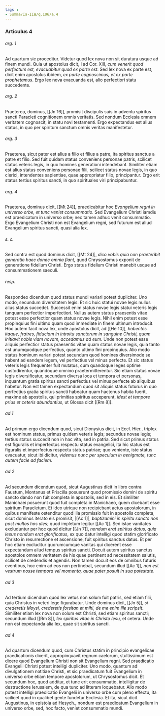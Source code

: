 ```yaml
---
tags : 
- Summa/Ia-IIæ/q.106/a.4
---
```


### Articulus 4

###### arg. 1
Ad quartum sic proceditur. Videtur quod lex nova non sit duratura usque ad finem mundi. Quia ut apostolus dicit, I ad Cor. XIII, *cum venerit quod perfectum est, evacuabitur quod ex parte est*. Sed lex nova ex parte est, dicit enim apostolus ibidem, *ex parte cognoscimus, et ex parte prophetamus*. Ergo lex nova evacuanda est, alio perfectiori statu succedente.

###### arg. 2
Praeterea, dominus, [[Jn 16]], promisit discipulis suis in adventu spiritus sancti Paracleti cognitionem omnis veritatis. Sed nondum Ecclesia omnem veritatem cognoscit, in statu novi testamenti. Ergo expectandus est alius status, in quo per spiritum sanctum omnis veritas manifestetur.

###### arg. 3
Praeterea, sicut pater est alius a filio et filius a patre, ita spiritus sanctus a patre et filio. Sed fuit quidam status conveniens personae patris, scilicet status veteris legis, in quo homines generationi intendebant. Similiter etiam est alius status conveniens personae filii, scilicet status novae legis, in quo clerici, intendentes sapientiae, quae appropriatur filio, principantur. Ergo erit status tertius spiritus sancti, in quo spirituales viri principabuntur.

###### arg. 4
Praeterea, dominus dicit, [[Mt 24]], praedicabitur hoc *Evangelium regni in universo orbe, et tunc veniet consummatio*. Sed Evangelium Christi iamdiu est praedicatum in universo orbe; nec tamen adhuc venit consummatio. Ergo Evangelium Christi non est Evangelium regni, sed futurum est aliud Evangelium spiritus sancti, quasi alia lex.

###### s. c.
Sed contra est quod dominus dicit, [[Mt 24]], *dico vobis quia non praeteribit generatio haec donec omnia fiant*, quod Chrysostomus exponit de generatione fidelium Christi. Ergo status fidelium Christi manebit usque ad consummationem saeculi.

###### resp.
Respondeo dicendum quod status mundi variari potest dupliciter. Uno modo, secundum diversitatem legis. Et sic huic statui novae legis nullus alius status succedet. Successit enim status novae legis statui veteris legis tanquam perfectior imperfectiori. Nullus autem status praesentis vitae potest esse perfectior quam status novae legis. Nihil enim potest esse propinquius fini ultimo quam quod immediate in finem ultimum introducit. Hoc autem facit nova lex, unde apostolus dicit, ad [[He 10]], *habentes itaque, fratres, fiduciam in introitu sanctorum in sanguine Christi, quam initiavit nobis viam novam, accedamus ad eum*. Unde non potest esse aliquis perfectior status praesentis vitae quam status novae legis, quia tanto est unumquodque perfectius, quanto ultimo fini propinquius. Alio modo status hominum variari potest secundum quod homines diversimode se habent ad eandem legem, vel perfectius vel minus perfecte. Et sic status veteris legis frequenter fuit mutatus, cum quandoque leges optime custodirentur, quandoque omnino praetermitterentur. Sic etiam status novae legis diversificatur, secundum diversa loca et tempora et personas, inquantum gratia spiritus sancti perfectius vel minus perfecte ab aliquibus habetur. Non est tamen expectandum quod sit aliquis status futurus in quo perfectius gratia spiritus sancti habeatur quam hactenus habita fuerit, maxime ab apostolis, qui primitias spiritus acceperunt, *idest et tempore prius et ceteris abundantius*, ut Glossa dicit [[Rm 8]].

###### ad 1
Ad primum ergo dicendum quod, sicut Dionysius dicit, in Eccl. Hier., triplex est hominum status, primus quidem veteris legis; secundus novae legis; tertius status succedit non in hac vita, sed in patria. Sed sicut primus status est figuralis et imperfectus respectu status evangelici, ita hic status est figuralis et imperfectus respectu status patriae; quo veniente, iste status evacuatur, sicut ibi dicitur, *videmus nunc per speculum in aenigmate, tunc autem facie ad faciem*.

###### ad 2
Ad secundum dicendum quod, sicut Augustinus dicit in libro contra Faustum, Montanus et Priscilla posuerunt quod promissio domini de spiritu sancto dando non fuit completa in apostolis, sed in eis. Et similiter Manichaei posuerunt quod fuit completa in Manichaeo, quem dicebant esse spiritum Paracletum. Et ideo utrique non recipiebant actus apostolorum, in quibus manifeste ostenditur quod illa promissio fuit in apostolis completa, sicut dominus iterato eis promisit, [[Ac 1]], *baptizamini in spiritu sancto non post multos hos dies*; quod impletum legitur [[Ac 1]]. Sed istae vanitates excluduntur per hoc quod dicitur [[Jn 7]], *nondum erat spiritus datus, quia Iesus nondum erat glorificatus*, ex quo datur intelligi quod statim glorificato Christo in resurrectione et ascensione, fuit spiritus sanctus datus. Et per hoc etiam excluditur quorumcumque vanitas qui dicerent esse expectandum aliud tempus spiritus sancti. Docuit autem spiritus sanctus apostolos omnem veritatem de his quae pertinent ad necessitatem salutis, scilicet de credendis et agendis. Non tamen docuit eos de omnibus futuris eventibus, hoc enim ad eos non pertinebat, secundum illud [[Ac 1]], *non est vestrum nosse tempora vel momenta, quae pater posuit in sua potestate*.

###### ad 3
Ad tertium dicendum quod lex vetus non solum fuit patris, sed etiam filii, quia Christus in veteri lege figurabatur. Unde dominus dicit, [[Jn 5]], *si crederetis Moysi, crederetis forsitan et mihi, de me enim ille scripsit*. Similiter etiam lex nova non solum est Christi, sed etiam spiritus sancti; secundum illud [[Rm 8]], *lex spiritus vitae in Christo Iesu,* et cetera. Unde non est expectanda alia lex, quae sit spiritus sancti.

###### ad 4
Ad quartum dicendum quod, cum Christus statim in principio evangelicae praedicationis dixerit, appropinquavit regnum caelorum, stultissimum est dicere quod Evangelium Christi non sit Evangelium regni. Sed praedicatio Evangelii Christi potest intelligi dupliciter. Uno modo, quantum ad divulgationem notitiae Christi, et sic praedicatum fuit Evangelium in universo orbe etiam tempore apostolorum, ut Chrysostomus dicit. Et secundum hoc, quod additur, et tunc erit consummatio, intelligitur de destructione Ierusalem, de qua tunc ad litteram loquebatur. Alio modo potest intelligi praedicatio Evangelii in universo orbe cum pleno effectu, ita scilicet quod in qualibet gente fundetur Ecclesia. Et ita, sicut dicit Augustinus, in epistola ad Hesych., nondum est praedicatum Evangelium in universo orbe, sed, hoc facto, veniet consummatio mundi.

